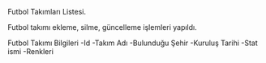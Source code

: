 Futbol Takımları Listesi.

Futbol takımı ekleme, silme, güncelleme işlemleri yapıldı.

Futbol Takımı Bilgileri
-Id
-Takım Adı
-Bulunduğu Şehir
-Kuruluş Tarihi
-Stat ismi
-Renkleri
